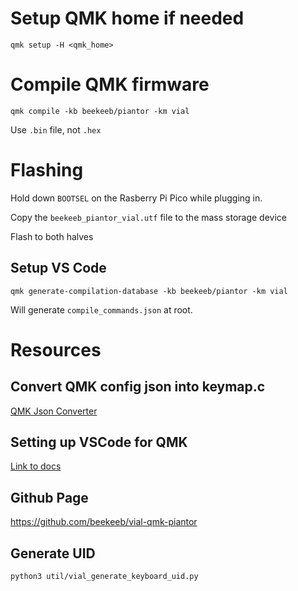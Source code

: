 # Setup QMK home if needed

`qmk setup -H <qmk_home>`

# Compile QMK firmware

`qmk compile -kb beekeeb/piantor -km vial`

Use `.bin` file, not `.hex`

# Flashing

Hold down `BOOTSEL` on the Rasberry Pi Pico while plugging in.

Copy the `beekeeb_piantor_vial.utf` file to the mass storage device

Flash to both halves

## Setup VS Code

`qmk generate-compilation-database -kb beekeeb/piantor -km vial`

Will generate `compile_commands.json` at root.

# Resources

## Convert QMK config json into keymap.c

[QMK Json Converter](https://jhelvy.shinyapps.io/qmkjsonconverter/)

## Setting up VSCode for QMK

[Link to docs](../../../../../docs/other_vscode.md)

## Github Page

https://github.com/beekeeb/vial-qmk-piantor

## Generate UID

`python3 util/vial_generate_keyboard_uid.py`
